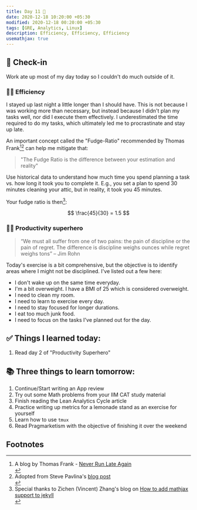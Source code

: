 ```yaml
---
title: Day 11 🍓
date: 2020-12-18 10:20:00 +05:30
modified: 2020-12-18 00:20:00 +05:30
tags: [GRE, Analytics, Linux]
description: Efficiency, Efficiency, Efficiency
usemathjax: true
---
```


## 📩 Check-in

Work ate up most of my day today so I couldn't do much outside of it.

### 🏃‍♀️ Efficiency

I stayed up last night a little longer than I should have. This is not because I was working more than necessary, but instead because I didn't plan my tasks well, nor did I execute them effectively.  I underestimated the time required to do my tasks, which ultimately led me to procrastinate and stay up late.

An important concept called the "Fudge-Ratio" recommended by Thomas Frank[^1][^2] can help me mitigate that:

> "The Fudge Ratio is the difference between your estimation and reality"

Use historical data to understand how much time you spend planning a task vs. how long it took you to complete it. E.g., you set a plan to spend 30 minutes cleaning your attic, but in reality, it took you 45 minutes.

Your fudge ratio is then[^3]:

$$ \frac{45}{30} = 1.5 $$

### 🦸🏻 Productivity superhero

> “We must all suffer from one of two pains: the pain of discipline or the pain of regret. The difference is discipline weighs ounces while regret weighs tons” – Jim Rohn

Today's exercise is a bit comprehensive, but the objective is to identify areas where I might not be disciplined. I've listed out a few here:

- I don't wake up on the same time everyday.
- I'm a bit overweight. I have a BMI of 25 which is considered overweight.
- I need to clean my room.
- I need to learn to exercise every day.
- I need to stay focused for longer durations.
- I eat too much junk food.
- I need to focus on the tasks I've planned out for the day.

## ✅ Things I learned today:

1. Read day 2 of "Productivity Superhero"

## 📚 Three things to learn tomorrow:

1. Continue/Start writing an App review
2. Try out some Math problems from your IIM CAT study material
3. Finish reading the Lean Analytics Cycle article
4. Practice writing up metrics for a lemonade stand as an exercise for yourself
5. Learn how to use `tmux`
6. Read Pragmarketism with the objective of finishing it over the weekend

## Footnotes

[^1]: <div class="footnote">A blog by Thomas Frank - <a href="https://collegeinfogeek.com/never-run-late-again/#utilize-a-fudge-ratio" target="_blank" rel="noopener">Never Run Late Again</a></div>
[^2]: <div class="footnote">Adopted from Steve Pavlina's <a href="http://www.stevepavlina.com/blog/2008/05/how-to-make-accurate-time-estimates/" target="_blank" rel="noopener">blog post</a></div>
[^3]: <div class="footnote">Special thanks to Zichen (Vincent) Zhang's blog on <a href="http://webdocs.cs.ualberta.ca/~zichen2/blog/coding/setup/2019/02/17/how-to-add-mathjax-support-to-jekyll.html" target="_blank" rel="noopener">How to add mathjax support to jekyll</a></div>